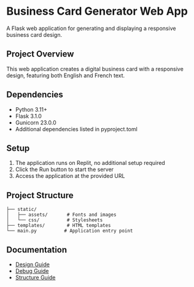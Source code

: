 
# Business Card Generator Web App

A Flask web application for generating and displaying a responsive business card design.

## Project Overview
This web application creates a digital business card with a responsive design, featuring both English and French text.

## Dependencies
- Python 3.11+
- Flask 3.1.0
- Gunicorn 23.0.0
- Additional dependencies listed in pyproject.toml

## Setup
1. The application runs on Replit, no additional setup required
2. Click the Run button to start the server
3. Access the application at the provided URL

## Project Structure
```
├── static/
│   ├── assets/       # Fonts and images
│   └── css/          # Stylesheets
├── templates/        # HTML templates
└── main.py          # Application entry point
```

## Documentation
- [Design Guide](docs/DESIGN.md)
- [Debug Guide](docs/DEBUG.md)
- [Structure Guide](docs/STRUCTURE.md)
